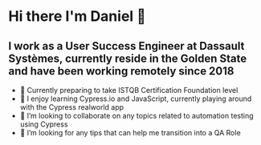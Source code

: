 # Hi there I'm Daniel 👋
  
  ## I work as a User Success Engineer at Dassault Systèmes, currently reside in the Golden State and have been working remotely since 2018
- 🤟 Currently preparing to take ISTQB Certification Foundation level
- 🧠 I enjoy learning Cypress.io and JavaScript, currently playing around with the Cypress realworld app
- 🤙 I’m looking to collaborate on any topics related to automation testing using Cypress
- 🤔 I’m looking for any tips that can help me transition into a QA Role
